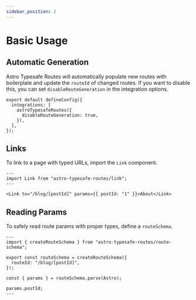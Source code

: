 ```yaml
---
sidebar_position: 2
---
```


# Basic Usage

## Automatic Generation
Astro Typesafe Routes will automatically populate new routes with boilerplate and update the `routeId` of changed routes. If you want to disable this, you can set `disableRouteGeneration` in the integration options.
```tsx
export default defineConfig({
  integrations: [
    astroTypesafeRoutes({
      disableRouteGeneration: true,
    }),
  ],
});
```

## Links
To link to a page with typed URLs, import the `Link` component.
```tsx
---
import Link from "astro-typesafe-routes/link";
---

<Link to="/blog/[postId]" params={{ postId: "1" }}>About</Link>
```

## Reading Params
To safely read route params with proper types, define a `routeSchema`.
```tsx
---
import { createRouteSchema } from "astro-typesafe-routes/route-schema";

export const routeSchema = createRouteSchema({
  routeId: "/blog/[postId]",
});

const { params } = routeSchema.parse(Astro);

params.postId;
---
```
